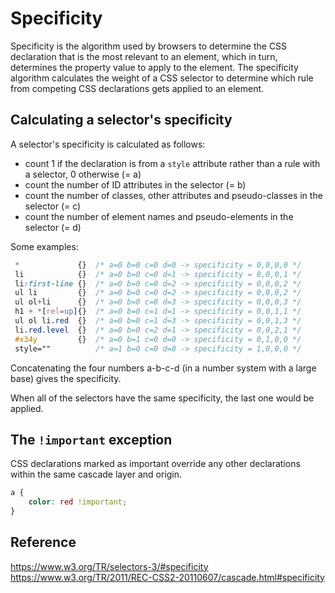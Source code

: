 # Specificity

Specificity is the algorithm used by browsers to determine the CSS declaration that is the most relevant to an element, which in turn, determines the property value to apply to the element. The specificity algorithm calculates the weight of a CSS selector to determine which rule from competing CSS declarations gets applied to an element.

## Calculating a selector's specificity

A selector's specificity is calculated as follows:

- count 1 if the declaration is from a `style` attribute rather than a rule with a selector, 0 otherwise (= a)
- count the number of ID attributes in the selector (= b)
- count the number of classes, other attributes and pseudo-classes in the selector (= c)
- count the number of element names and pseudo-elements in the selector (= d)

Some examples:

```CSS
 *             {}  /* a=0 b=0 c=0 d=0 -> specificity = 0,0,0,0 */
 li            {}  /* a=0 b=0 c=0 d=1 -> specificity = 0,0,0,1 */
 li:first-line {}  /* a=0 b=0 c=0 d=2 -> specificity = 0,0,0,2 */
 ul li         {}  /* a=0 b=0 c=0 d=2 -> specificity = 0,0,0,2 */
 ul ol+li      {}  /* a=0 b=0 c=0 d=3 -> specificity = 0,0,0,3 */
 h1 + *[rel=up]{}  /* a=0 b=0 c=1 d=1 -> specificity = 0,0,1,1 */
 ul ol li.red  {}  /* a=0 b=0 c=1 d=3 -> specificity = 0,0,1,3 */
 li.red.level  {}  /* a=0 b=0 c=2 d=1 -> specificity = 0,0,2,1 */
 #x34y         {}  /* a=0 b=1 c=0 d=0 -> specificity = 0,1,0,0 */
 style=""          /* a=1 b=0 c=0 d=0 -> specificity = 1,0,0,0 */
```

Concatenating the four numbers a-b-c-d (in a number system with a large base) gives the specificity.

When all of the selectors have the same specificity, the last one would be applied.

## The `!important` exception

CSS declarations marked as important override any other declarations within the same cascade layer and origin.

```CSS
a {
    color: red !important;
}
```

## Reference

https://www.w3.org/TR/selectors-3/#specificity
https://www.w3.org/TR/2011/REC-CSS2-20110607/cascade.html#specificity
